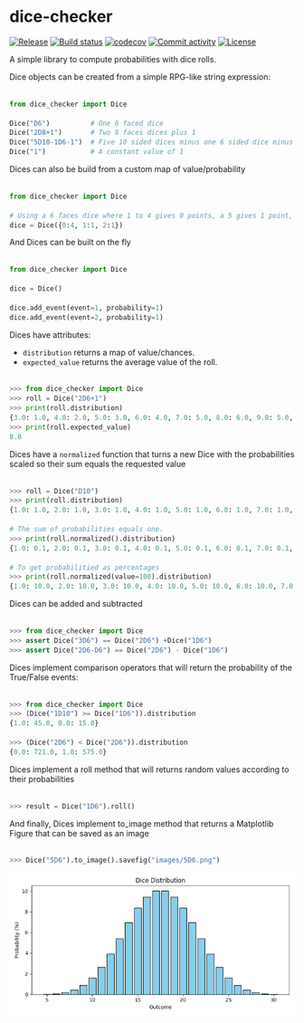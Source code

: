 # dice-checker

[![Release](https://img.shields.io/github/v/release/rguillon/dice-checker)](https://img.shields.io/github/v/release/rguillon/dice-checker)
[![Build status](https://img.shields.io/github/actions/workflow/status/rguillon/dice-checker/ci.yml?branch=main)](https://github.com/rguillon/dice-checker/actions/workflows/ci.yml?query=branch%3Amain)
[![codecov](https://codecov.io/gh/rguillon/dice-checker/branch/main/graph/badge.svg)](https://codecov.io/gh/rguillon/dice-checker)
[![Commit activity](https://img.shields.io/github/commit-activity/m/rguillon/dice-checker)](https://img.shields.io/github/commit-activity/m/rguillon/dice-checker)
[![License](https://img.shields.io/github/license/rguillon/dice-checker)](https://img.shields.io/github/license/rguillon/dice-checker)

A simple library to compute probabilities with dice rolls.


Dice objects can be created from a simple RPG-like string expression:

```python

from dice_checker import Dice

Dice("D6")          # One 6 faced dice
Dice("2D8+1")       # Two 8 faces dices plus 1
Dice("5D10-1D6-1")  # Five 10 sided dices minus one 6 sided dice minus 1
Dice("1")           # A constant value of 1

```

Dices can also be build from a custom map of value/probability

```python

from dice_checker import Dice

# Using a 6 faces dice where 1 to 4 gives 0 points, a 5 gives 1 point, a 6 gives 2 points
dice = Dice({0:4, 1:1, 2:1})


```


And Dices can be built on the fly

```python

from dice_checker import Dice

dice = Dice()

dice.add_event(event=1, probability=1)
dice.add_event(event=2, probability=1)

```

Dices have attributes:
* `distribution` returns a map of value/chances.
* `expected_value` returns the average value of the roll.

```python

>>> from dice_checker import Dice
>>> roll = Dice("2D6+1")
>>> print(roll.distribution)
{3.0: 1.0, 4.0: 2.0, 5.0: 3.0, 6.0: 4.0, 7.0: 5.0, 8.0: 6.0, 9.0: 5.0, 10.0: 4.0, 11.0: 3.0, 12.0: 2.0, 13.0: 1.0}
>>> print(roll.expected_value)
8.0

```

Dices have a `normalized` function that turns a new Dice with the probabilities scaled so their sum equals the requested value

```python

>>> roll = Dice("D10")
>>> print(roll.distribution)
{1.0: 1.0, 2.0: 1.0, 3.0: 1.0, 4.0: 1.0, 5.0: 1.0, 6.0: 1.0, 7.0: 1.0, 8.0: 1.0, 9.0: 1.0, 10.0: 1.0}

# The sum of probabilities equals one.
>>> print(roll.normalized().distribution)
{1.0: 0.1, 2.0: 0.1, 3.0: 0.1, 4.0: 0.1, 5.0: 0.1, 6.0: 0.1, 7.0: 0.1, 8.0: 0.1, 9.0: 0.1, 10.0: 0.1}

# To get probabilitied as percentages
>>> print(roll.normalized(value=100).distribution)
{1.0: 10.0, 2.0: 10.0, 3.0: 10.0, 4.0: 10.0, 5.0: 10.0, 6.0: 10.0, 7.0: 10.0, 8.0: 10.0, 9.0: 10.0, 10.0: 10.0}


```

Dices can be added and subtracted

```python

>>> from dice_checker import Dice
>>> assert Dice("3D6") == Dice("2D6") +Dice("1D6")
>>> assert Dice("2D6-D6") == Dice("2D6") - Dice("1D6")

```

Dices implement comparison operators that will return the probability of the True/False events:


```python

>>> from dice_checker import Dice
>>> (Dice("1D10") >= Dice("1D6")).distribution
{1.0: 45.0, 0.0: 15.0}

>>> (Dice("2D6") < Dice("2D6")).distribution
{0.0: 721.0, 1.0: 575.0}

```

Dices implement a roll method that will returns random values according to their probabilities

```python

>>> result = Dice("1D6").roll()

```

And finally, Dices implement to_image method that returns a Matplotlib Figure that can be saved as an image

```python

>>> Dice("5D6").to_image().savefig("images/5D6.png")

```

![5D6](images/5D6.png "5D6")
